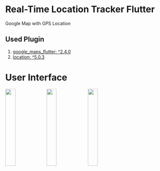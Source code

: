 # Real-Time Location Tracker Flutter


Google Map with GPS Location

## Used  Plugin

1. [google_maps_flutter: ^2.4.0](https://pub.dev/packages/google_maps_flutter)
2. [location: ^5.0.3](https://pub.dev/packages/location)
    

# User Interface
<img src="https://github.com/pd28CSE/real-time-map-location-tracker-flutter/assets/71305747/7d04c3da-85b5-414f-b34b-9e80d05b7fae" width="25%" height="25%">
<img src="https://github.com/pd28CSE/real-time-map-location-tracker-flutter/assets/71305747/d2bf06eb-ac84-4702-ac82-9684f4b2376a" width="25%" height="25%">
<img src="https://github.com/pd28CSE/real-time-map-location-tracker-flutter/assets/71305747/6b19ad01-1364-4f9d-b627-e7ae86f78b91" width="25%" height="25%">

